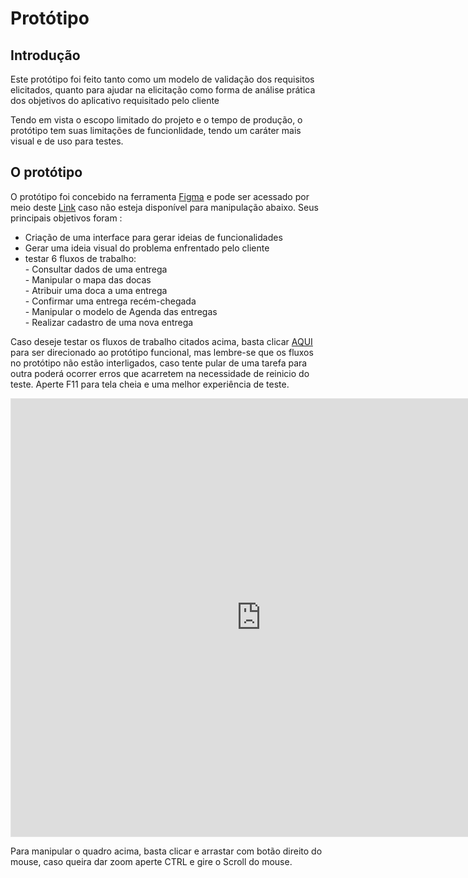 # Protótipo 

## Introdução

Este protótipo foi feito tanto como um modelo de validação dos requisitos elicitados, quanto para ajudar na elicitação como forma de análise prática dos objetivos do aplicativo requisitado pelo cliente

Tendo em vista o escopo limitado do projeto e o tempo de produção, o protótipo tem suas limitações de funcionlidade, tendo um caráter mais visual e de uso para testes.

## O protótipo
 
 O protótipo foi concebido na ferramenta [Figma](https://www.figma.com) e pode ser acessado por meio deste [Link](https://www.figma.com/design/svghV8dPE6hxfmlQhbtOUT/Controle-de-Entregas?node-id=0-1&t=GDaSVgFQTrLzkDWk-1) caso não esteja disponível para manipulação abaixo. 
 Seus principais objetivos foram :
 * Criação de uma interface para gerar ideias de funcionalidades
 * Gerar uma ideia visual do problema enfrentado pelo cliente
 * testar 6 fluxos de trabalho: <br> - Consultar dados de uma entrega <br>- Manipular o mapa das docas <br>- Atribuir uma doca a uma entrega <br>- Confirmar uma entrega recém-chegada <br>- Manipular o modelo de Agenda das entregas <br>- Realizar cadastro de uma nova entrega 

 Caso deseje testar os fluxos de trabalho citados acima, basta clicar [AQUI](https://www.figma.com/proto/svghV8dPE6hxfmlQhbtOUT/Controle-de-Entregas?page-id=0%3A1&node-id=8-297&node-type=canvas&viewport=600%2C286%2C0.18&t=Tx6bxq1pWARazNMQ-1&scaling=min-zoom&content-scaling=fixed&starting-point-node-id=11%3A584) para ser direcionado ao protótipo funcional, mas lembre-se que os fluxos no protótipo não estão interligados, caso tente pular de uma tarefa para outra poderá ocorrer erros que acarretem na necessidade de reinicio do teste. Aperte F11 para tela cheia e uma melhor experiência de teste.

<iframe style="border: 1px solid rgba(0, 0, 0, 0.1);" width="800" height="700" src="https://embed.figma.com/design/svghV8dPE6hxfmlQhbtOUT/Controle-de-Entregas?node-id=0-1&embed-host=share" allowfullscreen></iframe>

Para manipular o quadro acima, basta clicar e arrastar com botão direito do mouse, caso queira dar zoom aperte CTRL e gire o Scroll do mouse.